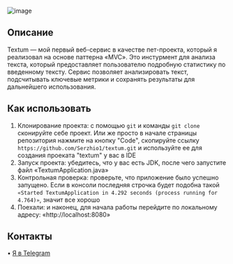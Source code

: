 ![image](https://github.com/user-attachments/assets/8178e813-5006-4f8e-8174-0da09bb0dd6c)

## Описание
Textum — мой первый веб-сервис в качестве пет-проекта, который я реализовал на основе паттерна «MVC». Это инстурмент для анализа текста, который предоставляет пользователю подробную статистику по введенному тексту. Сервис позволяет анализировать текст, подсчитывать ключевые метрики и сохранять результаты для дальнейшего использования. 

## Как использовать 
1. Клонирование проекта: c помощью `git` и команды `git clone` сконируйте себе проект. Или же просто в начале страницы репозитория нажмите на кнопку "Code", скопируйте ссылку `https://github.com/Serzhio1/textum.git` и используйте ее для создания проеката "textum" у вас в IDE
2. Запуск проекта: убедитесь, что у вас есть JDK, после чего запустите файл «TextumApplication.java»
3. Контрольная проверка: проверьте, что приложение было успешно запущено. Если в консоли последняя строчка будет подобна такой `«Started TextumApplication in 4.292 seconds (process running for 4.764)»`, значит все хорошо
4. Поехали: и наконец, для начала работы перейдите по локальному адресу: «http://localhost:8080»

## Контакты
• [Я в Telegram](https://t.me/SergeyMakhov111)
